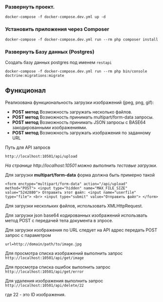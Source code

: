 ### Развернуть проект.
`docker-compose -f docker-compose.dev.yml up -d`
### Установить приложения через Composer
`docker-compose -f docker-compose.dev.yml run --rm php composer install`
### Развернуть Базу данных (Postgres)

Создать базу данных postgres под именем `restapi`

`docker-compose -f docker-compose.dev.yml run --rm php bin/console doctrine:migrations:migrate`

## Функционал
Реализована функциональность загрузки изображений (jpeg, png, gif):
- **POST метод** Возможность загружать несколько файлов.
- **POST метод** Возможность принимать multipart/form-data запросы.
- **POST метод** Возможность принимать JSON запросы с BASE64 закодированными изображениями.
- **POST метод** Возможность загружать изображения по заданному URL

Путь для API запросв

`http://localhost:10501/api/upload`

_На странице http://localhost:10501 можно выполнить тестовые загрузки._


Для загрузки **multipart/form-data** форма должна быть примерно такой

`<form enctype="multipart/form-data" action="/api/upload" method="POST">
            <input type="hidden" name="MAX_FILE_SIZE" value="5242880">
            Отправить этот файл: <input name="userfile" type="file">
            <br>
            <input type="submit" value="Отправить файл">
        </form>`
        
Для загрузки нескольких файлов, использовать XMLHttpRequest.

Для загрузки json base64 кодированных изображений использвать метод POST с передачей тела документа в зпросе.

Для загрузки изображения по URL следует на API адрес передать POST запрос с параметром

`url=http://domain/path/to/image.jpg`

Для просмотра списка изображений выполнить запрос
`http://localhost:10501/api/get/image` 

Для просмотра списка ошибок выполнить запрос
`http://localhost:10501/api/get/error`

Для удаления изображения выполнить запрос
`http://localhost:10501/api/delete/22`

где 22 - это ID изображения.





